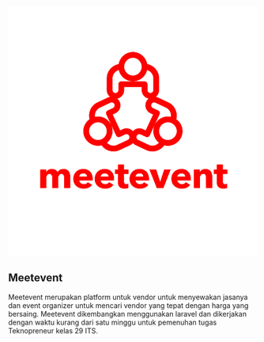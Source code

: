 ![Meetevent Logo](/meetevent.png)
## Meetevent
Meetevent merupakan platform untuk vendor untuk menyewakan jasanya dan event organizer untuk mencari vendor yang tepat dengan harga yang bersaing. Meetevent dikembangkan menggunakan laravel dan dikerjakan dengan waktu kurang dari satu minggu untuk pemenuhan tugas Teknopreneur kelas 29 ITS.
